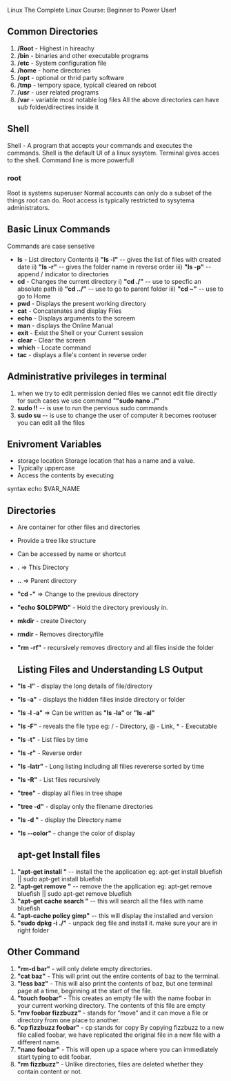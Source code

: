  Linux 
The Complete Linux Course: Beginner to Power User!

 ## Common Directories ## 
 
1. **/Root** - Highest in hireachy
2. **/bin** - binaries and other executable programs
3. **/etc** - System configuration file 
4. **/home** - home directories
5. **/opt** - optional or thrid party software 
6. **/tmp** - tempory space, typicall cleared on reboot
7. **/usr** - user related programs 
8. **/var** - variable most notable log files
All the above directories can have sub folder/directires inside it

## Shell ##

Shell - A program that accepts your commands and executes the commands.
Shell is the default UI of a linux sysytem.
Terminal gives acces to the shell.
Command line is more powerfull

### root ###

Root is systems superuser
Normal accounts can only do a subset of the things root can do.
Root access is typically restricted to sysytema administrators.
 
## Basic Linux Commands ##

Commands are case sensetive 
* **ls** - List directory Contents
   i) **"ls -l"** -- gives the list  of files with created date 
  ii) **"ls -r"** -- gives the folder name in reverse order 
 iii) **"ls -p"** --  append / indicator to directories
* **cd** - Changes the current directory 
   i) **"cd ./<filename>"** -- use to specfic an absolute path 
   ii) **"cd ../"** -- use to go to parent folder 
  iii) **"cd ~"** -- use to go to Home
* **pwd** - Displays the present working directory 
* **cat** - Concatenates and display Files 
* **echo** - Displays arguments to the screem 
* **man** - displays the Online Manual 
* **exit** - Exist the Shell or your Current session 
* **clear** - Clear the screen 
* **which** - Locate command
* **tac** - displays a file's content in reverse order


 ## Administrative privileges in terminal ##
 
1. when we try to edit permission denied files we cannot edit file directly for such cases we use command "**"sudo nano ./<filename>"**
2. **sudo !!** -- is use to run the pervious sudo commands
3. **sudo su** -- is use to change the user of computer it becomes rootuser you can edit all the files
 
  ## Enivroment Variables ##

* storage location Storage location that has a name and a value.
* Typically uppercase
* Access the contents by executing

syntax echo $VAR_NAME

  ## Directories ##

* Are container for other files and directories 
* Provide a tree like structure 
* Can be accessed by name or shortcut

* **.** => This Directory 
* **..** => Parent directory
* **"cd -"** => Change to the previous directory 
* **"echo $OLDPWD"** - Hold the directory previously in. 
* **mkdir** - create Directory 
* **rmdir** - Removes directory/file 
* **"rm -rf"** - recursively removes directory and all files inside the folder 

  ## Listing Files and Understanding LS Output ##

* **"ls -l"** - display the long details of file/directory
* **"ls -a"** - displays the hidden filies inside directory or folder
* **"ls -l -a"** => Can be written as **"ls -la"** or **"ls -al"**
* **"ls -F"** - reveals the file type eg: / - Directory, @ - Link, * - Executable
* **"ls -t"** - List files by time
* **"ls -r"** - Reverse order
* **"ls -latr"** - Long listing including all filies revererse sorted by time
* **"ls -R"** - List files recursively
* **"tree"** - display all files in tree shape 
* **"tree -d"** - display only the filename directories
* **"ls -d <Filename>"** - display the Directory name
* **"ls --color"** - change the color of display 
 
  ## apt-get Install files ##
  
1. **"apt-get install <name of appplication>"** -- install the the application 
    eg:  apt-get install bluefish || sudo apt-get install bluefish 
2. **"apt-get remove <name of appplication>"** -- remove the the application 
    eg:  apt-get remove bluefish || sudo apt-get remove bluefish 
3. **"apt-get cache search <filename>"** -- this will search all the files with name bluefish
4. **"apt-cache policy gimp"** -- this will display the installed and version 
5. **"sudo dpkg -i ./<filename>"** - unpack deg file and install it. make sure your are in right folder
 
 ## Other Command ##

1. **"rm-d bar"** - will only delete empty directories.
2. **"cat baz"** - This will print out the entire contents of baz to the terminal.
3. **"less baz"** - This will also print the contents of baz, but one terminal page at a time, beginning at the start of the file.
4. **"touch foobar"** - This creates an empty file with the name foobar in your current working directory. The contents of this file are empty
5. **"mv foobar fizzbuzz"** - stands for “move” and it can move a file or directory from one place to another.
6. **"cp fizzbuzz foobar"** - cp stands for copy By copying fizzbuzz to a new file called foobar, we have replicated the original file in a new file with a different name.
7. **"nano foobar"** - This will open up a space where you can immediately start typing to edit foobar.
8. **"rm fizzbuzz"** - Unlike directories, files are deleted whether they contain content or not.
